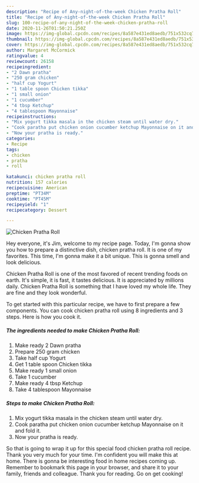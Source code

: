 ```yaml
---
description: "Recipe of Any-night-of-the-week Chicken Pratha Roll"
title: "Recipe of Any-night-of-the-week Chicken Pratha Roll"
slug: 100-recipe-of-any-night-of-the-week-chicken-pratha-roll
date: 2020-11-26T01:50:21.250Z
image: https://img-global.cpcdn.com/recipes/8a587e431ed8aedb/751x532cq70/chicken-pratha-roll-recipe-main-photo.jpg
thumbnail: https://img-global.cpcdn.com/recipes/8a587e431ed8aedb/751x532cq70/chicken-pratha-roll-recipe-main-photo.jpg
cover: https://img-global.cpcdn.com/recipes/8a587e431ed8aedb/751x532cq70/chicken-pratha-roll-recipe-main-photo.jpg
author: Margaret McCormick
ratingvalue: 4
reviewcount: 26158
recipeingredient:
- "2 Dawn pratha"
- "250 gram chicken"
- "half cup Yogurt"
- "1 table spoon Chicken tikka"
- "1 small onion"
- "1 cucumber"
- "4 tbsp Ketchup"
- "4 tablespoon Mayonnaise"
recipeinstructions:
- "Mix yogurt tikka masala in the chicken steam until water dry."
- "Cook paratha put chicken onion cucumber ketchup Mayonnaise on it and fold it."
- "Now your pratha is ready."
categories:
- Recipe
tags:
- chicken
- pratha
- roll

katakunci: chicken pratha roll 
nutrition: 157 calories
recipecuisine: American
preptime: "PT34M"
cooktime: "PT45M"
recipeyield: "1"
recipecategory: Dessert

---
```



![Chicken Pratha Roll](https://img-global.cpcdn.com/recipes/8a587e431ed8aedb/751x532cq70/chicken-pratha-roll-recipe-main-photo.jpg)

Hey everyone, it's Jim, welcome to my recipe page. Today, I'm gonna show you how to prepare a distinctive dish, chicken pratha roll. It is one of my favorites. This time, I'm gonna make it a bit unique. This is gonna smell and look delicious.



Chicken Pratha Roll is one of the most favored of recent trending foods on earth. It's simple, it is fast, it tastes delicious. It is appreciated by millions daily. Chicken Pratha Roll is something that I have loved my whole life. They are fine and they look wonderful.


To get started with this particular recipe, we have to first prepare a few components. You can cook chicken pratha roll using 8 ingredients and 3 steps. Here is how you cook it.

<!--inarticleads1-->

##### The ingredients needed to make Chicken Pratha Roll:

1. Make ready 2 Dawn pratha
1. Prepare 250 gram chicken
1. Take half cup Yogurt
1. Get 1 table spoon Chicken tikka
1. Make ready 1 small onion
1. Take 1 cucumber
1. Make ready 4 tbsp Ketchup
1. Take 4 tablespoon Mayonnaise




<!--inarticleads2-->

##### Steps to make Chicken Pratha Roll:

1. Mix yogurt tikka masala in the chicken steam until water dry.
1. Cook paratha put chicken onion cucumber ketchup Mayonnaise on it and fold it.
1. Now your pratha is ready.




So that is going to wrap it up for this special food chicken pratha roll recipe. Thank you very much for your time. I'm confident you will make this at home. There is gonna be interesting food in home recipes coming up. Remember to bookmark this page in your browser, and share it to your family, friends and colleague. Thank you for reading. Go on get cooking!
